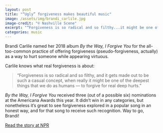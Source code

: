 ```yaml
---
layout: post
title: "“Ugly” forgiveness makes beautiful music"
image: /assets/img/brandi_carlile.jpg
image-credit: "© Nashville Scene"
excerpt: "“Forgiveness is so radical and so filthy...it might be one of the deepest things that we do as humans”"
categories: music
---
```


<p>Brandi Carlile named her 2018 album <em>By the Way, I Forgive You</em> for the all-too-common practice of offering forgiveness (pseudo-forgiveness, actually) as a way to hurt someone while appearing virtuous. </p>

<p>Carlile knows what real forgiveness is about: </p>

<blockquote>
  <p>“Forgiveness is so radical and so filthy, and it gets made out to be such a casual concept, when really it might be one of the deepest things that we do as humans — to forgive for real deep hurts.”</p>
</blockquote>

<p><em>By the Way, I Forgive You</em> received three (out of a possible six) nominations at the Americana Awards this year. It didn’t win in any categories, but nonetheless it’s great to see forgiveness explored in a popular song in an honest way, and for that song to receive such recognition. Way to go, Brandi! </p> 

<p class="story-link"> <a href="https://www.npr.org/2018/02/14/582454085/brandi-carlile-on-practicing-forgiveness-even-when-its-hard" target="_blank" > Read the story at NPR </a> </p>
